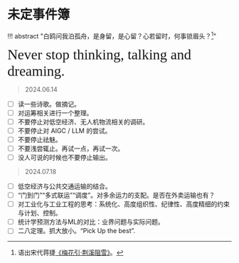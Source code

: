# 未定事件簿

!!! abstract "白鸥问我泊孤舟，是身留，是心留？心若留时，何事锁眉头？[^1]"

<font size = 6 face = "SnellRoundHand" >Never stop thinking, talking and dreaming.</font>


> 2024.06.14

- [ ] 读一些诗歌。做摘记。
- [ ] 对运筹相关进行一个整理。
- [ ] 不要停止对低空经济、无人机物流相关的调研。
- [ ] 不要停止对 AIGC / LLM 的尝试。
- [ ] 不要停止祛魅。
- [ ] 不要浅尝辄止。再试一点，再试一次。
- [ ] 没人可说的时候也不要停止输出。

> 2024.07.18 

- [ ] 低空经济与公共交通运输的结合。
- [ ] “门到门”“多式联运”“调度”。对多余运力的支配。是否在外卖运输也有？
- [ ] 对工业化与工业工程的思考：系统化、高度组织性、纪律性、高度精细的约束与计划、控制。
- [ ] 统计学预测方法与ML的对比：业界问题与实际问题。
- [ ] 二八定理。抓大放小。“Pick Up the best”.

[^1]: 语出宋代蒋捷[《梅花引·荆溪阻雪》](https://www.gushici.net/shici/22/61133.html)。